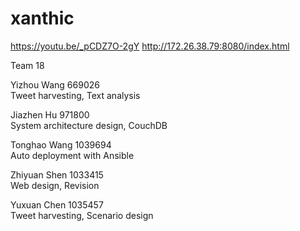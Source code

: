 # xanthic
https://youtu.be/_pCDZ7O-2gY
http://172.26.38.79:8080/index.html

Team 18

Yizhou Wang 669026      
Tweet harvesting, Text analysis

Jiazhen Hu 971800       
System architecture design, CouchDB

Tonghao Wang 1039694    
Auto deployment with Ansible

Zhiyuan Shen 1033415    
Web design, Revision

Yuxuan Chen 1035457     
Tweet harvesting, Scenario design
